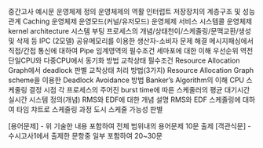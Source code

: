 중간고사 예시문
운영체제 정의
운영체제의 역활
인터럽트
저장장치의 계층구조 및 성능관계 
Caching
운영체제 운영모드(커널/유저모드)
운영체제 서비스 시스템콜
운영체제 kernel architecture 
시스템 부팅
프로세스의 개념/상태천이/스케줄링/문맥교환/생성 및 삭제 등 IPC (2모델)
공유메모리를 이용한 생산자-소비자 문제 해결
메시지패싱에서 직접/간접 통신에 대하여
Pipe
임계영역의 필수조건
세마포에 대한 이해
우선순위 역전
단일CPU와 다중CPU에서 동기화 방법
교착상태 필수조건
Resource Allocation Graph에서 deadlock 판별
교착상태 처리 방법(3가지)
Resource Allocation Graph scheme을 이용한 Deadlock Avoidance 방법 Banker’s Algorithm의 이해
CPU 스케줄링 결정 시점
각 프로세스의 주어진 burst time에 따른 스케줄러의 평균 대기시간
실시간 시스템 정의(개념)
RMS와 EDF에 대한 개념 설명
RMS와 EDF 스케줄링에 대하여 타임 챠트로 스케줄링 과정 도시 스케줄 가능성 판별


[용어문제] - 위 기술한 내용 포함하여 전체 범위내의 용어문제 10문 출제 [객관식문] - 수시고사1에서 출제한 문항중 일부 포함하여 20~30문
